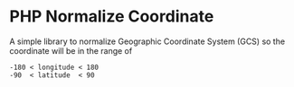 # PHP Normalize Coordinate

A simple library to normalize Geographic Coordinate System (GCS) so the coordinate will be in the range of

```
-180 < longitude < 180
-90  < latitude  < 90
```
